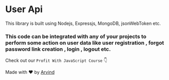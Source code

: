 # User Api

This library is built using Nodejs, Expressjs, MongoDB, jsonWebToken etc.

### This code can be integrated with any of your projects to perform some action on user data like user registration , forgot password link creation , login , logout etc.

Check out our `Profit With JavaScript Course`    :point_down: 


Made with :heart: by [Arvind](https://www.instagram.com/arvind-ozha)
